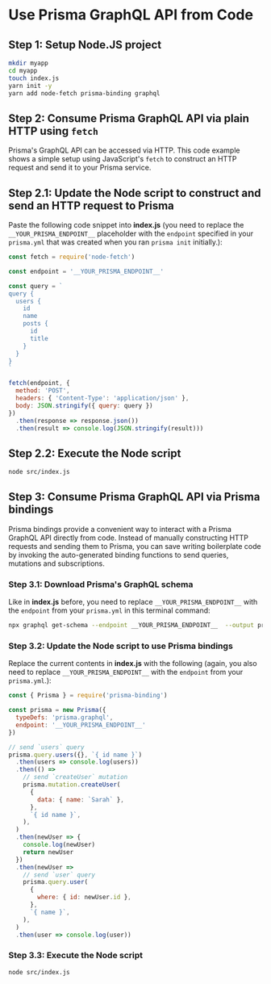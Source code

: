 # Use Prisma GraphQL API from Code

## Step 1: Setup Node.JS project

```bash
mkdir myapp
cd myapp
touch index.js
yarn init -y
yarn add node-fetch prisma-binding graphql
```

## Step 2: Consume Prisma GraphQL API via plain HTTP using `fetch`

Prisma's GraphQL API can be accessed via HTTP. This code example shows a simple setup using JavaScript's `fetch` to construct an HTTP request and send it to your Prisma service.

## Step 2.1: Update the Node script to construct and send an HTTP request to Prisma

Paste the following code snippet into **index.js** (you need to replace the `__YOUR_PRISMA_ENDPOINT__` placeholder with the `endpoint` specified in your `prisma.yml` that was created when you ran `prisma init` initially.):

```js
const fetch = require('node-fetch')

const endpoint = '__YOUR_PRISMA_ENDPOINT__'

const query = `
query {
  users {
    id
    name
    posts {
      id
      title
    }
  }
}
`

fetch(endpoint, {
  method: 'POST',
  headers: { 'Content-Type': 'application/json' },
  body: JSON.stringify({ query: query })
})
  .then(response => response.json())
  .then(result => console.log(JSON.stringify(result)))
```

## Step 2.2: Execute the Node script

```bash
node src/index.js
```

## Step 3: Consume Prisma GraphQL API via Prisma bindings

Prisma bindings provide a convenient way to interact with a Prisma GraphQL API directly from code. Instead of manually constructing HTTP requests and sending them to Prisma, you can save writing boilerplate code by invoking the auto-generated binding functions to send queries, mutations and subscriptions.

### Step 3.1: Download Prisma's GraphQL schema

Like in **index.js** before, you need to replace `__YOUR_PRISMA_ENDPOINT__` with the `endpoint` from your `prisma.yml` in this terminal command:

```bash
npx graphql get-schema --endpoint __YOUR_PRISMA_ENDPOINT__  --output prisma.graphql --no-all
```

### Step 3.2: Update the Node script to use Prisma bindings

Replace the current contents in **index.js** with the following (again, you also need to replace `__YOUR_PRISMA_ENDPOINT__` with the `endpoint` from your `prisma.yml`.):

```js
const { Prisma } = require('prisma-binding')

const prisma = new Prisma({
  typeDefs: 'prisma.graphql',
  endpoint: '__YOUR_PRISMA_ENDPOINT__'
})

// send `users` query
prisma.query.users({}, `{ id name }`)
  .then(users => console.log(users))
  .then(() =>
    // send `createUser` mutation
    prisma.mutation.createUser(
      {
        data: { name: `Sarah` },
      },
      `{ id name }`,
    ),
  )
  .then(newUser => {
    console.log(newUser)
    return newUser
  })
  .then(newUser =>
    // send `user` query
    prisma.query.user(
      {
        where: { id: newUser.id },
      },
      `{ name }`,
    ),
  )
  .then(user => console.log(user))
```

### Step 3.3: Execute the Node script

```bash
node src/index.js
```